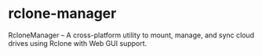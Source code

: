 # rclone-manager
RcloneManager – A cross-platform utility to mount, manage, and sync cloud drives using Rclone with Web GUI support.
